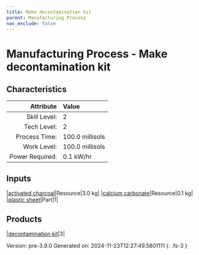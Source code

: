 ```yaml
---
title: Make decontamination kit
parent: Manufacturing Process
nav_exclude: false
---
```

# Manufacturing Process - Make decontamination kit


## Characteristics

| Attribute      | Value |
|--------:|:------|
|Skill Level:|2|
|Tech Level:|2|
|Process Time:|100.0 millisols|
|Work Level:|100.0 millisols|
|Power Required:|0.1 kW/hr|

## Inputs

|[activated charcoal](../resource/activated-charcoal.html)|Resource|3.0 kg|
|[calcium carbonate](../resource/calcium-carbonate.html)|Resource|0.1 kg|
|[plastic sheet](../part/plastic-sheet.html)|Part|1|

## Products

|[decontamination kit](../part/decontamination-kit.html)|3|


Version: pre-3.9.0 Generated on: 2024-11-23T12:27:49.5801111
{: .fs-3 }

